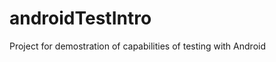 androidTestIntro
================

Project for demostration of capabilities of testing with Android
